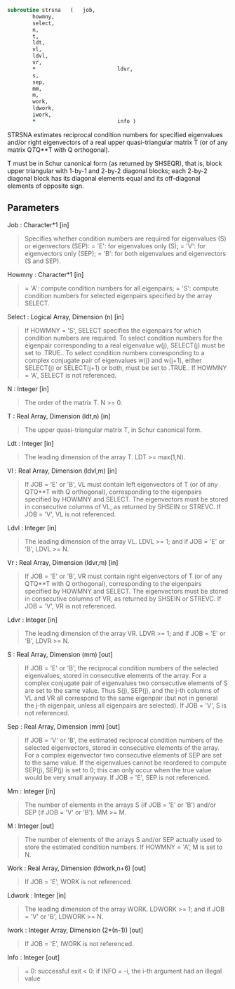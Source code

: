 ```fortran
subroutine strsna	(	job,
		howmny,
		select,
		n,
		t,
		ldt,
		vl,
		ldvl,
		vr,
		*                          ldvr,
		s,
		sep,
		mm,
		m,
		work,
		ldwork,
		iwork,
		*                          info )
```

 STRSNA estimates reciprocal condition numbers for specified
 eigenvalues and/or right eigenvectors of a real upper
 quasi-triangular matrix T (or of any matrix Q*T*Q**T with Q
 orthogonal).

 T must be in Schur canonical form (as returned by SHSEQR), that is,
 block upper triangular with 1-by-1 and 2-by-2 diagonal blocks; each
 2-by-2 diagonal block has its diagonal elements equal and its
 off-diagonal elements of opposite sign.

## Parameters
Job : Character*1 [in]
> Specifies whether condition numbers are required for
> eigenvalues (S) or eigenvectors (SEP):
> = 'E': for eigenvalues only (S);
> = 'V': for eigenvectors only (SEP);
> = 'B': for both eigenvalues and eigenvectors (S and SEP).

Howmny : Character*1 [in]
> = 'A': compute condition numbers for all eigenpairs;
> = 'S': compute condition numbers for selected eigenpairs
> specified by the array SELECT.

Select : Logical Array, Dimension (n) [in]
> If HOWMNY = 'S', SELECT specifies the eigenpairs for which
> condition numbers are required. To select condition numbers
> for the eigenpair corresponding to a real eigenvalue w(j),
> SELECT(j) must be set to .TRUE.. To select condition numbers
> corresponding to a complex conjugate pair of eigenvalues w(j)
> and w(j+1), either SELECT(j) or SELECT(j+1) or both, must be
> set to .TRUE..
> If HOWMNY = 'A', SELECT is not referenced.

N : Integer [in]
> The order of the matrix T. N >= 0.

T : Real Array, Dimension (ldt,n) [in]
> The upper quasi-triangular matrix T, in Schur canonical form.

Ldt : Integer [in]
> The leading dimension of the array T. LDT >= max(1,N).

Vl : Real Array, Dimension (ldvl,m) [in]
> If JOB = 'E' or 'B', VL must contain left eigenvectors of T
> (or of any Q*T*Q**T with Q orthogonal), corresponding to the
> eigenpairs specified by HOWMNY and SELECT. The eigenvectors
> must be stored in consecutive columns of VL, as returned by
> SHSEIN or STREVC.
> If JOB = 'V', VL is not referenced.

Ldvl : Integer [in]
> The leading dimension of the array VL.
> LDVL >= 1; and if JOB = 'E' or 'B', LDVL >= N.

Vr : Real Array, Dimension (ldvr,m) [in]
> If JOB = 'E' or 'B', VR must contain right eigenvectors of T
> (or of any Q*T*Q**T with Q orthogonal), corresponding to the
> eigenpairs specified by HOWMNY and SELECT. The eigenvectors
> must be stored in consecutive columns of VR, as returned by
> SHSEIN or STREVC.
> If JOB = 'V', VR is not referenced.

Ldvr : Integer [in]
> The leading dimension of the array VR.
> LDVR >= 1; and if JOB = 'E' or 'B', LDVR >= N.

S : Real Array, Dimension (mm) [out]
> If JOB = 'E' or 'B', the reciprocal condition numbers of the
> selected eigenvalues, stored in consecutive elements of the
> array. For a complex conjugate pair of eigenvalues two
> consecutive elements of S are set to the same value. Thus
> S(j), SEP(j), and the j-th columns of VL and VR all
> correspond to the same eigenpair (but not in general the
> j-th eigenpair, unless all eigenpairs are selected).
> If JOB = 'V', S is not referenced.

Sep : Real Array, Dimension (mm) [out]
> If JOB = 'V' or 'B', the estimated reciprocal condition
> numbers of the selected eigenvectors, stored in consecutive
> elements of the array. For a complex eigenvector two
> consecutive elements of SEP are set to the same value. If
> the eigenvalues cannot be reordered to compute SEP(j), SEP(j)
> is set to 0; this can only occur when the true value would be
> very small anyway.
> If JOB = 'E', SEP is not referenced.

Mm : Integer [in]
> The number of elements in the arrays S (if JOB = 'E' or 'B')
> and/or SEP (if JOB = 'V' or 'B'). MM >= M.

M : Integer [out]
> The number of elements of the arrays S and/or SEP actually
> used to store the estimated condition numbers.
> If HOWMNY = 'A', M is set to N.

Work : Real Array, Dimension (ldwork,n+6) [out]
> If JOB = 'E', WORK is not referenced.

Ldwork : Integer [in]
> The leading dimension of the array WORK.
> LDWORK >= 1; and if JOB = 'V' or 'B', LDWORK >= N.

Iwork : Integer Array, Dimension (2*(n-1)) [out]
> If JOB = 'E', IWORK is not referenced.

Info : Integer [out]
> = 0: successful exit
> < 0: if INFO = -i, the i-th argument had an illegal value

